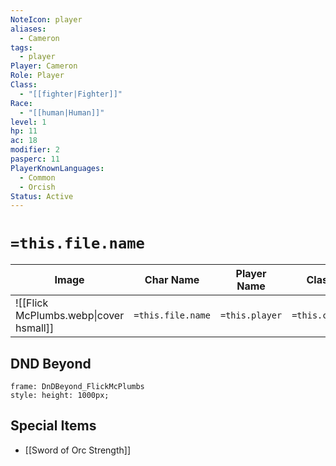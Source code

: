 ```yaml
---
NoteIcon: player
aliases:
  - Cameron
tags:
  - player
Player: Cameron
Role: Player
Class:
  - "[[fighter|Fighter]]"
Race:
  - "[[human|Human]]"
level: 1
hp: 11
ac: 18
modifier: 2
pasperc: 11
PlayerKnownLanguages:
  - Common
  - Orcish
Status: Active
---
```


# `=this.file.name`

| Image                                  | Char Name         | Player Name    | Class         | Race         | Level         |
| -------------------------------------- | ----------------- | -------------- | ------------- | ------------ | ------------- |
| ![[Flick McPlumbs.webp\|cover hsmall]] | `=this.file.name` | `=this.player` | `=this.class` | `=this.race` | `=this.level` |

## DND Beyond
```custom-frames
frame: DnDBeyond_FlickMcPlumbs
style: height: 1000px;
```



## Special Items
- [[Sword of Orc Strength]]